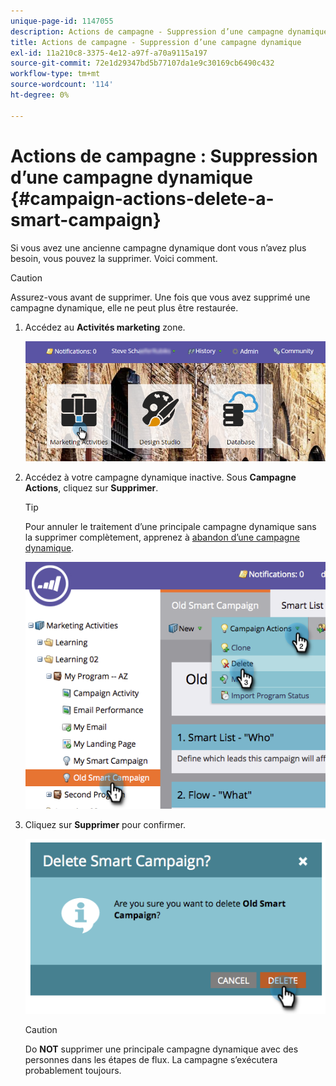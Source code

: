 ```yaml
---
unique-page-id: 1147055
description: Actions de campagne - Suppression d’une campagne dynamique - Documents Marketo - Documentation du produit
title: Actions de campagne - Suppression d’une campagne dynamique
exl-id: 11a210c8-3375-4e12-a97f-a70a9115a197
source-git-commit: 72e1d29347bd5b77107da1e9c30169cb6490c432
workflow-type: tm+mt
source-wordcount: '114'
ht-degree: 0%

---
```


# Actions de campagne : Suppression d’une campagne dynamique {#campaign-actions-delete-a-smart-campaign}

Si vous avez une ancienne campagne dynamique dont vous n’avez plus besoin, vous pouvez la supprimer. Voici comment.

>[!CAUTION]
>
>Assurez-vous avant de supprimer. Une fois que vous avez supprimé une campagne dynamique, elle ne peut plus être restaurée.

1. Accédez au **Activités marketing** zone.

   ![](assets/login-marketing-activities-1.png)

1. Accédez à votre campagne dynamique inactive. Sous **Campagne** **Actions**, cliquez sur **Supprimer**.

   >[!TIP]
   >
   >Pour annuler le traitement d’une principale campagne dynamique sans la supprimer complètement, apprenez à [abandon d’une campagne dynamique](/help/marketo/product-docs/core-marketo-concepts/smart-campaigns/using-smart-campaigns/abort-a-smart-campaign.md).

   ![](assets/image2014-9-22-16-3a41-3a55.png)

1. Cliquez sur **Supprimer** pour confirmer.

   ![](assets/image2014-9-22-16-3a41-3a59.png)

   >[!CAUTION]
   >
   >Do **NOT** supprimer une principale campagne dynamique avec des personnes dans les étapes de flux. La campagne s’exécutera probablement toujours.
